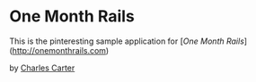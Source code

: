 # One Month Rails

This is the pinteresting sample application for
[*One Month Rails*] (http://onemonthrails.com)

by [Charles Carter](http://charlescarter.com)